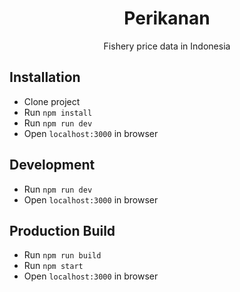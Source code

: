 <h1 align="center">
  Perikanan
</h1>
<p align="center">
  Fishery price data in Indonesia
</p>

## Installation
- Clone project
- Run `npm install`
- Run `npm run dev`
- Open `localhost:3000` in browser

## Development
- Run `npm run dev`
- Open `localhost:3000` in browser

## Production Build
- Run `npm run build`
- Run `npm start`
- Open `localhost:3000` in browser
